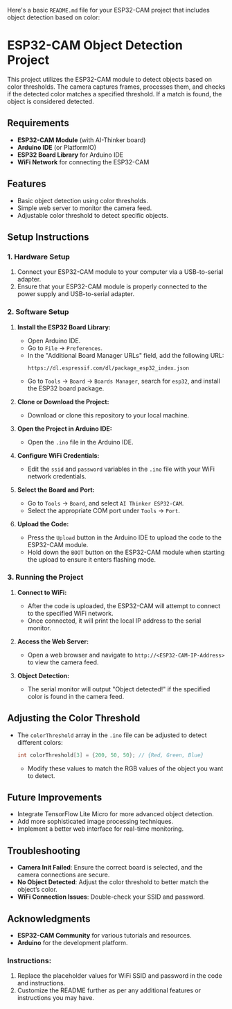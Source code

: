 Here's a basic `README.md` file for your ESP32-CAM project that includes object detection based on color:


# ESP32-CAM Object Detection Project

This project utilizes the ESP32-CAM module to detect objects based on color thresholds. The camera captures frames, processes them, and checks if the detected color matches a specified threshold. If a match is found, the object is considered detected.

## Requirements

- **ESP32-CAM Module** (with AI-Thinker board)
- **Arduino IDE** (or PlatformIO)
- **ESP32 Board Library** for Arduino IDE
- **WiFi Network** for connecting the ESP32-CAM

## Features

- Basic object detection using color thresholds.
- Simple web server to monitor the camera feed.
- Adjustable color threshold to detect specific objects.

## Setup Instructions

### 1. Hardware Setup

1. Connect your ESP32-CAM module to your computer via a USB-to-serial adapter.
2. Ensure that your ESP32-CAM module is properly connected to the power supply and USB-to-serial adapter.

### 2. Software Setup

1. **Install the ESP32 Board Library:**
   - Open Arduino IDE.
   - Go to `File` -> `Preferences`.
   - In the "Additional Board Manager URLs" field, add the following URL:
     ```
     https://dl.espressif.com/dl/package_esp32_index.json
     ```
   - Go to `Tools` -> `Board` -> `Boards Manager`, search for `esp32`, and install the ESP32 board package.

2. **Clone or Download the Project:**
   - Download or clone this repository to your local machine.

3. **Open the Project in Arduino IDE:**
   - Open the `.ino` file in the Arduino IDE.

4. **Configure WiFi Credentials:**
   - Edit the `ssid` and `password` variables in the `.ino` file with your WiFi network credentials.

5. **Select the Board and Port:**
   - Go to `Tools` -> `Board`, and select `AI Thinker ESP32-CAM`.
   - Select the appropriate COM port under `Tools` -> `Port`.

6. **Upload the Code:**
   - Press the `Upload` button in the Arduino IDE to upload the code to the ESP32-CAM module.
   - Hold down the `BOOT` button on the ESP32-CAM module when starting the upload to ensure it enters flashing mode.

### 3. Running the Project

1. **Connect to WiFi:**
   - After the code is uploaded, the ESP32-CAM will attempt to connect to the specified WiFi network.
   - Once connected, it will print the local IP address to the serial monitor.

2. **Access the Web Server:**
   - Open a web browser and navigate to `http://<ESP32-CAM-IP-Address>` to view the camera feed.

3. **Object Detection:**
   - The serial monitor will output "Object detected!" if the specified color is found in the camera feed.

## Adjusting the Color Threshold

- The `colorThreshold` array in the `.ino` file can be adjusted to detect different colors:
  ```cpp
  int colorThreshold[3] = {200, 50, 50}; // {Red, Green, Blue}
  ```
  - Modify these values to match the RGB values of the object you want to detect.

## Future Improvements

- Integrate TensorFlow Lite Micro for more advanced object detection.
- Add more sophisticated image processing techniques.
- Implement a better web interface for real-time monitoring.

## Troubleshooting

- **Camera Init Failed**: Ensure the correct board is selected, and the camera connections are secure.
- **No Object Detected**: Adjust the color threshold to better match the object’s color.
- **WiFi Connection Issues**: Double-check your SSID and password.

## Acknowledgments

- **ESP32-CAM Community** for various tutorials and resources.
- **Arduino** for the development platform.



### Instructions:
1. Replace the placeholder values for WiFi SSID and password in the code and instructions.
2. Customize the README further as per any additional features or instructions you may have.

